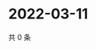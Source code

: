 # 2022-03-11

共 0 条

<!-- BEGIN WEIBO -->
<!-- 最后更新时间 Fri Mar 11 2022 18:16:43 GMT+0800 (China Standard Time) -->

<!-- END WEIBO -->
